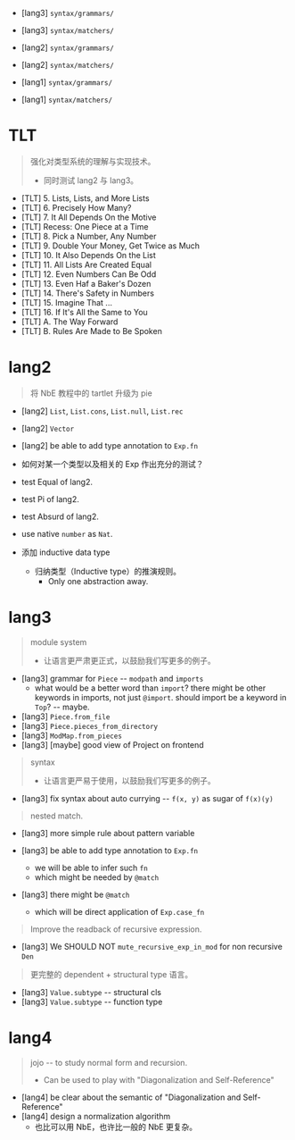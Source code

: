 - [lang3] `syntax/grammars/`
- [lang3] `syntax/matchers/`

- [lang2] `syntax/grammars/`
- [lang2] `syntax/matchers/`

- [lang1] `syntax/grammars/`
- [lang1] `syntax/matchers/`

# TLT

> 强化对类型系统的理解与实现技术。
> - 同时测试 lang2 与 lang3。

- [TLT] 5. Lists, Lists, and More Lists
- [TLT] 6. Precisely How Many?
- [TLT] 7. It All Depends On the Motive
- [TLT] Recess: One Piece at a Time
- [TLT] 8. Pick a Number, Any Number
- [TLT] 9. Double Your Money, Get Twice as Much
- [TLT] 10. It Also Depends On the List
- [TLT] 11. All Lists Are Created Equal
- [TLT] 12. Even Numbers Can Be Odd
- [TLT] 13. Even Haf a Baker's Dozen
- [TLT] 14. There's Safety in Numbers
- [TLT] 15. Imagine That ...
- [TLT] 16. If It's All the Same to You
- [TLT] A. The Way Forward
- [TLT] B. Rules Are Made to Be Spoken

# lang2

> 将 NbE 教程中的 tartlet 升级为 pie

- [lang2] `List`, `List.cons`, `List.null`, `List.rec`
- [lang2] `Vector`
- [lang2] be able to add type annotation to `Exp.fn`

- 如何对某一个类型以及相关的 Exp 作出充分的测试？

- test Equal of lang2.
- test Pi of lang2.
- test Absurd of lang2.

- use native `number` as `Nat`.

- 添加 inductive data type
  - 归纳类型（Inductive type）的推演规则。
    - Only one abstraction away.

# lang3

> module system
> - 让语言更严肃更正式，以鼓励我们写更多的例子。

- [lang3] grammar for `Piece` -- `modpath` and `imports`
  - what would be a better word than `import`?
    there might be other keywords in imports, not just `@import`.
    should import be a keyword in `Top`? -- maybe.
- [lang3] `Piece.from_file`
- [lang3] `Piece.pieces_from_directory`
- [lang3] `ModMap.from_pieces`
- [lang3] [maybe] good view of Project on frontend

> syntax
> - 让语言更严易于使用，以鼓励我们写更多的例子。

- [lang3] fix syntax about auto currying -- `f(x, y)` as sugar of `f(x)(y)`

> nested match.

- [lang3] more simple rule about pattern variable

- [lang3] be able to add type annotation to `Exp.fn`
  - we will be able to infer such `fn`
  - which might be needed by `@match`

- [lang3] there might be `@match`
  - which will be direct application of `Exp.case_fn`

> Improve the readback of recursive expression.

- [lang3] We SHOULD NOT `mute_recursive_exp_in_mod` for non recursive `Den`

> 更完整的 dependent + structural type 语言。

- [lang3] `Value.subtype` -- structural cls
- [lang3] `Value.subtype` -- function type

# lang4

> jojo -- to study normal form and recursion.
> - Can be used to play with "Diagonalization and Self-Reference"

- [lang4] be clear about the semantic of "Diagonalization and Self-Reference"
- [lang4] design a normalization algorithm
  - 也比可以用 NbE，也许比一般的 NbE 更复杂。
